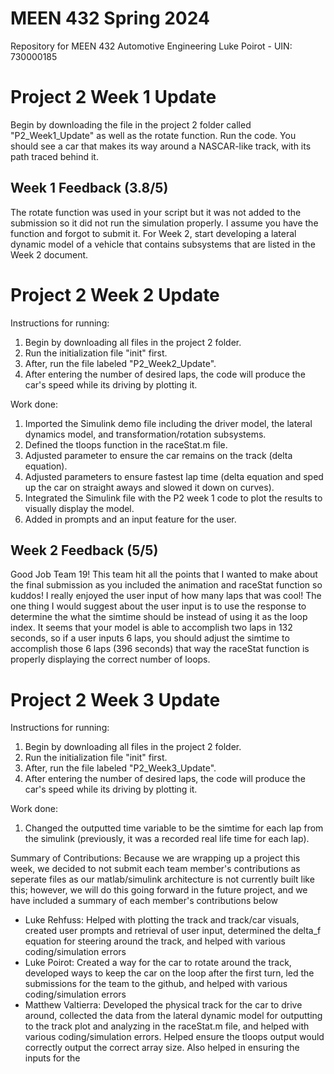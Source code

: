 # MEEN 432 Spring 2024
Repository for MEEN 432 Automotive Engineering
Luke Poirot - UIN: 730000185

# Project 2 Week 1 Update
Begin by downloading the file in the project 2 folder called "P2_Week1_Update" as well as the rotate function.
Run the code.
You should see a car that makes its way around a NASCAR-like track, with its path traced behind it.

## Week 1 Feedback (3.8/5)
The rotate function was used in your script but it was not added to the submission so it did not run the simulation properly. I assume you have the function and forgot to submit it. For Week 2, start developing a lateral dynamic model of a vehicle that contains subsystems that are listed in the Week 2 document.

# Project 2 Week 2 Update
Instructions for running:
1. Begin by downloading all files in the project 2 folder.
2. Run the initialization file "init" first.
3. After, run the file labeled "P2_Week2_Update".
4. After entering the number of desired laps, the code will produce the car's speed while its driving by plotting it.

Work done:
1. Imported the Simulink demo file including the driver model, the lateral dynamics model, and transformation/rotation subsystems. 
2. Defined the tloops function in the raceStat.m file.
3. Adjusted parameter to ensure the car remains on the track (delta equation).
4. Adjusted parameters to ensure fastest lap time (delta equation and sped up the car on straight aways and slowed it down on curves).
5. Integrated the Simulink file with the P2 week 1 code to plot the results to visually display the model.
6. Added in prompts and an input feature for the user.

## Week 2 Feedback (5/5)
Good Job Team 19! This team hit all the points that I wanted to make about the final submission as you included the animation and raceStat function so kuddos! I really enjoyed the user input of how many laps that was cool! The one thing I would suggest about the user input is to use the response to determine the what the simtime should be instead of using it as the loop index. It seems that your model is able to accomplish two laps in 132 seconds, so if a user inputs 6 laps, you should adjust the simtime to accomplish those 6 laps (396 seconds) that way the raceStat function is properly displaying the correct number of loops.

# Project 2 Week 3 Update
Instructions for running:
1. Begin by downloading all files in the project 2 folder.
2. Run the initialization file "init" first.
3. After, run the file labeled "P2_Week3_Update".
4. After entering the number of desired laps, the code will produce the car's speed while its driving by plotting it.

Work done:
1. Changed the outputted time variable to be the simtime for each lap from the simulink (previously, it was a recorded real life time for each lap).

Summary of Contributions:
Because we are wrapping up a project this week, we decided to not submit each team member's contributions as seperate files as our matlab/simulink architecture is not currently built like this; however, we will do this going forward in the future project, and we have included a summary of each member's contributions below
- Luke Rehfuss: Helped with plotting the track and track/car visuals, created user prompts and retrieval of user input, determined the delta_f equation for steering around the track, and helped with various coding/simulation errors
- Luke Poirot: Created a way for the car to rotate around the track, developed ways to keep the car on the loop after the first turn, led the submissions for the team to the github, and helped with various coding/simulation errors
- Matthew Valtierra: Developed the physical track for the car to drive around, collected the data from the lateral dynamic model for outputting to the track plot and analyzing in the raceStat.m file, and helped with various coding/simulation errors. Helped ensure the tloops output would correctly output the correct array size. Also helped in ensuring the inputs for the 
